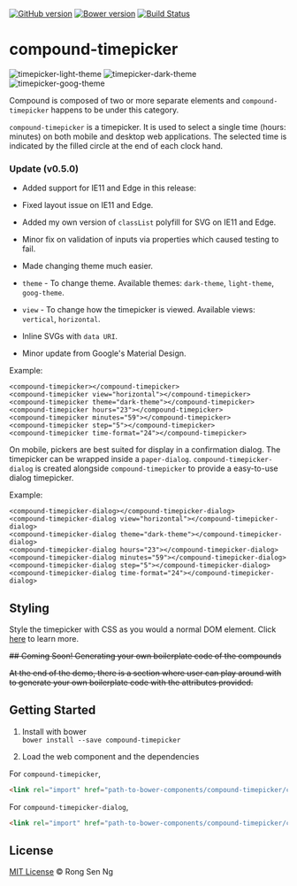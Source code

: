 [![GitHub version](https://badge.fury.io/gh/motss%2Fcompound-timepicker.svg)](https://badge.fury.io/gh/motss%2Fcompound-timepicker)
[![Bower version](https://badge.fury.io/bo/compound-timepicker.svg)](https://badge.fury.io/bo/compound-timepicker)
[![Build Status](https://travis-ci.org/motss/compound-timepicker.svg?branch=master)](https://travis-ci.org/motss/compound-timepicker)

compound-timepicker
============
![timepicker-light-theme](https://cloud.githubusercontent.com/assets/10607759/14107444/cd2f5b8a-f5ea-11e5-8d31-81e71ab7b2d2.png)
![timepicker-dark-theme](https://cloud.githubusercontent.com/assets/10607759/14107445/cd675a30-f5ea-11e5-8d1d-dcdd6f5785ae.png)
![timepicker-goog-theme](https://cloud.githubusercontent.com/assets/10607759/14107446/cd897c14-f5ea-11e5-8aab-4f2bfd696a49.png)

<!-- ![dark-themed-compound-timepicker](https://cloud.githubusercontent.com/assets/10607759/10778478/b10ac90a-7d61-11e5-8109-da9604aebfbc.png)
![google-clock-themed-compound-timepicker](https://cloud.githubusercontent.com/assets/10607759/10778480/b1169a3c-7d61-11e5-9213-ac88ff999028.png)
![light-themed-compound-timepicker](https://cloud.githubusercontent.com/assets/10607759/10778481/b1175314-7d61-11e5-8bae-f0f2ae0d7c26.png) -->

Compound is composed of two or more separate elements and `compound-timepicker` happens to be under this category.

`compound-timepicker` is a timepicker. It is used to select a single time (hours: minutes) on both mobile and desktop web applications.
The selected time is indicated by the filled circle at the end of each clock hand.

### Update (v0.5.0)
- Added support for IE11 and Edge in this release:
 - Fixed layout issue on IE11 and Edge.
 - Added my own version of `classList` polyfill for SVG on IE11 and Edge.
 - Minor fix on validation of inputs via properties which caused testing to fail.

- Made changing theme much easier.
 - `theme` - To change theme. Available themes: `dark-theme`, `light-theme`, `goog-theme`.
 - `view` - To change how the timepicker is viewed. Available views: `vertical`, `horizontal`.
- Inline SVGs with `data URI`.
- Minor update from Google's Material Design.

Example:

    <compound-timepicker></compound-timepicker>
    <compound-timepicker view="horizontal"></compound-timepicker>
    <compound-timepicker theme="dark-theme"></compound-timepicker>
    <compound-timepicker hours="23"></compound-timepicker>
    <compound-timepicker minutes="59"></compound-timepicker>
    <compound-timepicker step="5"></compound-timepicker>
    <compound-timepicker time-format="24"></compound-timepicker>

On mobile, pickers are best suited for display in a confirmation dialog. The timepicker can be wrapped inside a `paper-dialog`. `compound-timepicker-dialog` is created alongside `compound-timepicker` to provide a easy-to-use dialog timepicker.

Example:

    <compound-timepicker-dialog></compound-timepicker-dialog>
    <compound-timepicker-dialog view="horizontal"></compound-timepicker-dialog>
    <compound-timepicker-dialog theme="dark-theme"></compound-timepicker-dialog>
    <compound-timepicker-dialog hours="23"></compound-timepicker-dialog>
    <compound-timepicker-dialog minutes="59"></compound-timepicker-dialog>
    <compound-timepicker-dialog step="5"></compound-timepicker-dialog>
    <compound-timepicker-dialog time-format="24"></compound-timepicker-dialog>

## Styling

Style the timepicker with CSS as you would a normal DOM element.
Click [here](http://motss.github.io/compound-timepicker/components/compound-timepicker/index.html#styling) to learn more.

~~## Coming Soon! Generating your own boilerplate code of the compounds~~

~~At the end of the demo, there is a section where user can play around with to generate your own boilerplate code with the attributes provided.~~

## Getting Started

1. Install with bower  
`bower install --save compound-timepicker`

2. Load the web component and the dependencies

For `compound-timepicker`,

```html
<link rel="import" href="path-to-bower-components/compound-timepicker/compound-timepicker.html">
```
For `compound-timepicker-dialog`,

```html
<link rel="import" href="path-to-bower-components/compound-timepicker/compound-timepicker-dialog.html">
```

## License

[MIT License](http://motss.mit-license.org/) © Rong Sen Ng
